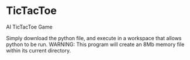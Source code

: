 # TicTacToe
AI TicTacToe Game

Simply download the python file, and execute in a workspace that allows python to be run.
WARNING: This program will create an 8Mb memory file within its current directory.
